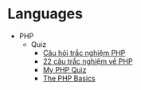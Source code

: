 # Languages
* PHP
    - Quiz
        - [Câu hỏi trắc nghiệm PHP](https://goo.gl/InzeK8)
        - [22 câu trắc nghiệm về PHP](https://goo.gl/IlPyT9)
        - [My PHP Quiz](http://www.myphpquiz.com/)
        - [The PHP Basics](https://goo.gl/9U8wuO)
